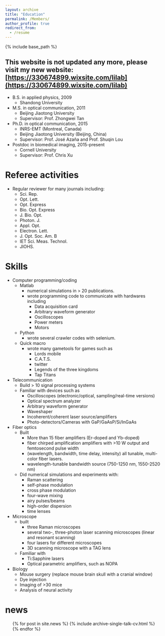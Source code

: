 ```yaml
---
layout: archive
title: "Education"
permalink: /Members/
author_profile: true
redirect_from:
  - /resume
---
```


{% include base_path %}

This website is not updated any more, please visit my new website: [https://330674899.wixsite.com/lilab](https://330674899.wixsite.com/lilab)
------

* B.S. in applied physics, 2009
  * Shandong University
* M.S. in optical communication, 2011
  * Beijing Jiaotong University
  * Supervisor: Prof. Zhongwei Tan
* Ph.D. in optical communication, 2015
  * INRS-EMT (Montreal, Canada)
  * Beijing Jiaotong University (Beijing, China)
  * Supervisor: Prof. José Azaña and Prof. Shuqin Lou
* Postdoc in biomedical imaging, 2015-present
  * Cornell University
  * Supervisor: Prof. Chris Xu

Referee activities
======
* Regular reviewer for many journals including:
  * Sci. Rep.
  * Opt. Lett.
  * Opt. Express
  * Bio. Opt. Express
  * J. Bio. Opt.
  * Photon. J.
  * Appl. Opt.
  * Electron. Lett.
  * J. Opt. Soc. Am. B
  * IET Sci. Meas. Technol.
  * JIOHS.

Skills
======
* Computer programming/coding
  * Matlab
    * numerical simulations in > 20 publications.
    * wrote programming code to communicate with hardwares including
      * Data acquisition card
      * Arbitrary waveform generator
      * Oscilloscopes
      * Power meters
      * Motors
  * Python
    * wrote several crawler codes with selenium.
  * Quick macro
    * wrote many gametools for games such as
      * Lords mobile
      * C.A.T.S.
      * twitter
      * Legends of the three kingdoms
      * Tap Titans
* Telecommunication
  * Build > 10 signal processing systems
  * Familiar with devices such as
    * Oscilloscopes (electronic/optical, sampling/real-time versions)
    * Optical spectrum analyzer
    * Arbitrary waveform generator
    * Waveshaper
    * Incoherent/coherent laser source/amplifiers
    * Photo-detectors/Cameras with GaP/GaAsP/Si/InGaAs
* Fiber optics
  * Built
    * More than 15 fiber amplifiers (Er-doped and Yb-doped)
    * fiber chirped amplification amplifiers with >10 W output and femtosecond pulse width
    * (wavelength, bandwidth, time delay, intensity) all tunable, multi-color fiber lasers.
    * wavelength-tunable bandwidth source (750-1250 nm, 1550-2520 nm)
  * Did numerical simulations and experiments with:
    * Raman scattering
    * self-phase modulation
    * cross phase modulation
    * four-wave mixing
    * airy pulses/beams
    * high-order dispersion
    * time lenses
* Microscope
  * built
    * three Raman microscopes
    * several two-, three-photon laser scanning microscopes (linear and resonant scanning)
    * four lasers for different microscopes
    * 3D scanning microscope with a TAG lens
  * Familiar with
    * Ti:Sapphire lasers
    * Optical parametric amplifiers, such as NOPA
* Biology
  * Mouse surgery (replace mouse brain skull with a cranial window)
  * Dye injection
  * Imaging of >30 mice
  * Analysis of neural activity


news
======
  <ul>{% for post in site.news %}
    {% include archive-single-talk-cv.html %}
  {% endfor %}</ul>
